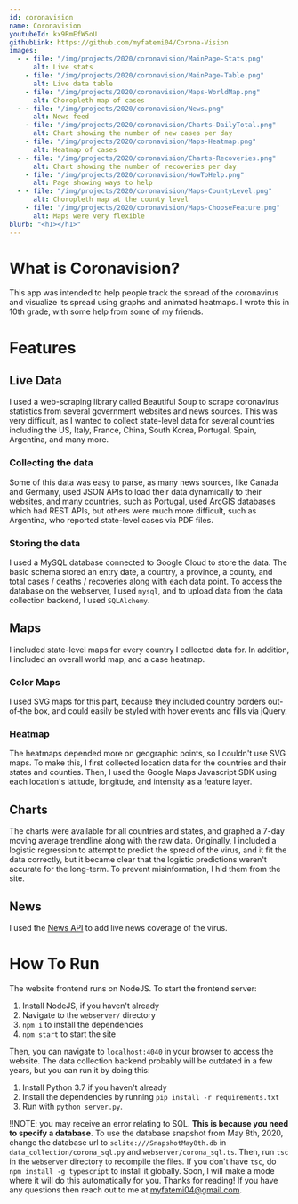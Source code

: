 ```yaml
---
id: coronavision
name: Coronavision
youtubeId: kx9RmEfW5oU
githubLink: https://github.com/myfatemi04/Corona-Vision
images:
  - - file: "/img/projects/2020/coronavision/MainPage-Stats.png"
      alt: Live stats
    - file: "/img/projects/2020/coronavision/MainPage-Table.png"
      alt: Live data table
    - file: "/img/projects/2020/coronavision/Maps-WorldMap.png"
      alt: Choropleth map of cases
  - - file: "/img/projects/2020/coronavision/News.png"
      alt: News feed
    - file: "/img/projects/2020/coronavision/Charts-DailyTotal.png"
      alt: Chart showing the number of new cases per day
    - file: "/img/projects/2020/coronavision/Maps-Heatmap.png"
      alt: Heatmap of cases
  - - file: "/img/projects/2020/coronavision/Charts-Recoveries.png"
      alt: Chart showing the number of recoveries per day
    - file: "/img/projects/2020/coronavision/HowToHelp.png"
      alt: Page showing ways to help
  - - file: "/img/projects/2020/coronavision/Maps-CountyLevel.png"
      alt: Choropleth map at the county level
    - file: "/img/projects/2020/coronavision/Maps-ChooseFeature.png"
      alt: Maps were very flexible
blurb: "<h1></h1>"
---
```


# What is Coronavision?

This app was intended to help people track the spread of the coronavirus and visualize its spread using graphs and animated heatmaps. I wrote this in 10th grade, with some help from some of my friends.

# Features

## Live Data

I used a web-scraping library called Beautiful Soup to scrape coronavirus statistics from several government websites and news sources. This was very difficult, as I wanted to collect state-level data for several countries including the US, Italy, France, China, South Korea, Portugal, Spain, Argentina, and many more.

### Collecting the data

Some of this data was easy to parse, as many news sources, like Canada and Germany, used JSON APIs to load their data dynamically to their websites, and many countries, such as Portugal, used ArcGIS databases which had REST APIs, but others were much more difficult, such as Argentina, who reported state-level cases via PDF files.

### Storing the data

I used a MySQL database connected to Google Cloud to store the data. The basic schema stored an entry date, a country, a province, a county, and total cases / deaths / recoveries along with each data point. To access the database on the webserver, I used `mysql`, and to upload data from the data collection backend, I used `SQLAlchemy`.

## Maps

I included state-level maps for every country I collected data for. In addition, I included an overall world map, and a case heatmap.

### Color Maps

I used SVG maps for this part, because they included country borders out-of-the box, and could easily be styled with hover events and fills via jQuery.

### Heatmap

The heatmaps depended more on geographic points, so I couldn't use SVG maps. To make this, I first collected location data for the countries and their states and counties. Then, I used the Google Maps Javascript SDK using each location's latitude, longitude, and intensity as a feature layer.

## Charts

The charts were available for all countries and states, and graphed a 7-day moving average trendline along with the raw data. Originally, I included a logistic regression to attempt to predict the spread of the virus, and it fit the data correctly, but it became clear that the logistic predictions weren't accurate for the long-term. To prevent misinformation, I hid them from the site.

## News

I used the [News API](http://www.newsapi.org) to add live news coverage of the virus.

# How To Run

The website frontend runs on NodeJS. To start the frontend server:

1. Install NodeJS, if you haven't already
2. Navigate to the `webserver/` directory
3. `npm i` to install the dependencies
4. `npm start` to start the site

Then, you can navigate to `localhost:4040` in your browser to access the website.
The data collection backend probably will be outdated in a few years, but you can run it by doing this:

1. Install Python 3.7 if you haven't already
2. Install the dependencies by running `pip install -r requirements.txt`
3. Run with `python server.py`.

!!NOTE: you may receive an error relating to SQL. **This is because you need to specify a database.** To use the database snapshot from May 8th, 2020, change the database url to `sqlite:///SnapshotMay8th.db` in `data_collection/corona_sql.py` and `webserver/corona_sql.ts`. Then, run `tsc` in the `webserver` directory to recompile the files. If you don't have `tsc`, do `npm install -g typescript` to install it globally.
Soon, I will make a mode where it will do this automatically for you.
Thanks for reading!
If you have any questions then reach out to me at myfatemi04@gmail.com.

